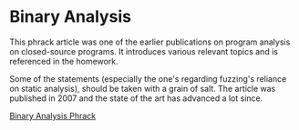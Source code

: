 # Binary Analysis

This phrack article was one of the earlier publications on program analysis on closed-source
programs. It introduces various relevant topics and is referenced in the homework.

Some of the statements (especially the one's regarding fuzzing's reliance on static analysis),
should be taken with a grain of salt. The article was published in 2007 and the state of the art has
advanced a lot since.

[Binary Analysis Phrack](http://www.phrack.org/issues/64/8.html#article)
